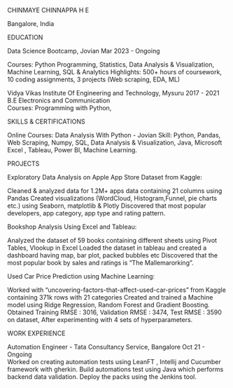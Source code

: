 CHINMAYE CHINNAPPA H E

 Bangalore, India 
              

EDUCATION

Data Science Bootcamp, Jovian                                                                                               Mar 2023 - Ongoing

Courses: Python Programming, Statistics, Data Analysis & Visualization, Machine Learning, SQL & Analytics
Highlights: 500+ hours of coursework, 10 coding assignments, 3 projects (Web scraping, EDA, ML)

Vidya Vikas Institute Of Engineering and Technology, Mysuru                                                                 2017 - 2021                                          
B.E  Electronics and Communication                                            
Courses: Programming with Python,  


SKILLS & CERTIFICATIONS

Online Courses: Data Analysis With Python - Jovian
Skill: Python, Pandas, Web Scraping, Numpy, SQL, Data Analysis & Visualization, Java, Microsoft Excel , Tableau, Power BI,  Machine Learning.

PROJECTS 

Exploratory Data Analysis on Apple App Store Dataset from Kaggle:

Cleaned & analyzed data for 1.2M+ apps data containing 21 columns using Pandas
Created visualizations (WordCloud, Histogram,Funnel, pie charts etc.) using Seaborn, matplotlib & Plotly
Discovered that most popular developers, app category, app type and rating pattern.

Bookshop Analysis Using Excel and Tableau:

Analyzed the dataset of 59 books containing different sheets using Pivot Tables, Vlookup in Excel 
Loaded the dataset in tableau and created a dashboard having map, bar plot, packed bubbles etc 
Discovered that the most popular book by sales and  ratings is “The Mallemarorking”.

Used Car Price Prediction using Machine Learning: 

Worked with “uncovering-factors-that-affect-used-car-prices” from Kaggle containing 371k rows with 21 categories
Created and trained a Machine model using Ridge Regression, Random Forest and Gradient Boosting.
Obtained Training RMSE : 3016, Validation RMSE : 3474, Test RMSE : 3590 on dataset, After experimenting with 4 sets of hyperparameters.

WORK EXPERIENCE 

Automation Engineer - Tata Consultancy Service, Bangalore         				Oct 21 - Ongoing                                                                                                                      
Worked on creating automation tests using LeanFT , Intellij and Cucumber framework with gherkin.
Build automations test using Java which performs backend data validation.
Deploy the packs using the Jenkins tool.



<!--
**ChinmayeChinnappa/ChinmayeChinnappa** is a ✨ _special_ ✨ repository because its `README.md` (this file) appears on your GitHub profile.

Here are some ideas to get you started:

- 🔭 I’m currently working on ...
- 🌱 I’m currently learning ...
- 👯 I’m looking to collaborate on ...
- 🤔 I’m looking for help with ...
- 💬 Ask me about ...
- 📫 How to reach me: ...
- 😄 Pronouns: ...
- ⚡ Fun fact: ...
-->
